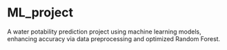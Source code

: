 # ML_project
A water potability prediction project using machine learning models, enhancing accuracy via data preprocessing and optimized Random Forest.
